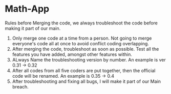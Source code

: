 # Math-App
Rules before Merging the code, we always troubleshoot the code before making it part of our main.
1. Only merge one code at a time from a person. Not going to merge everyone's code all at once to avoid conflict coding overlapping.
2. After merging the code, troubleshoot as soon as possible. Test all the features you have added, amongst other features within.
3. ALways Name the troubleshooting version by number. An example is ver 0.31 -> 0.32
4. After all codes from all five coders are put together, then the official code will be renamed. An example is 0.35 -> 0.4
5. After troubleshooting and fixing all bugs, I will make it part of our Main breach.
